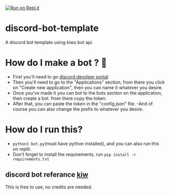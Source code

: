 [![Run on Repl.it](https://repl.it/badge/github/justt-jay/discord-bot-template)](https://repl.it/github/justt-jay/discord-bot-template)
# discord-bot-template
A discord bot template using kiws bot api.

# How do I make a bot ? :robot:
- First you'll need to go [discord devolper portal](https://discord.dev)
- Then you'll need to go to the "Applications" section, from there you click on "Create new application", then you can name it whatever you desire.
- Once you've made it you can bot to the bots section on the application, then create a bot. from there copy the token.
- After that, you can paste the token in the "config.json" file.
-And of course you can also change the prefix to whatever you desire.

# How do I run this?
- ```python3 bot.py```(must have python installed), and you can also run this on replit.
- Don't forget to install the requirements, run ```pip install -r requirements.txt```


## discord bot referance [kiw](https://dsc.gg/kiw)
This is free to use, no credits are needed.
